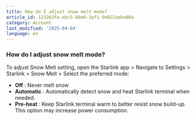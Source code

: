 ```yaml
---
title: How do I adjust snow melt mode?
article_id: 123263fe-abc5-60e0-3af1-9e022aeba80a
category: Account
last_modified: '2025-04-04'
language: en
---
```


### How do I adjust snow melt mode?
To adjust Snow Melt setting, open the Starlink app > Navigate to Settings > Starlink > Snow Melt > Select the preferred mode:
  * **Off** : Never melt snow
  * **Automatic** : Automatically detect snow and heat Starlink terminal when needed.
  * **Pre-heat** : Keep Starlink terminal warm to better resist snow build-up. This option may increase power consumption.